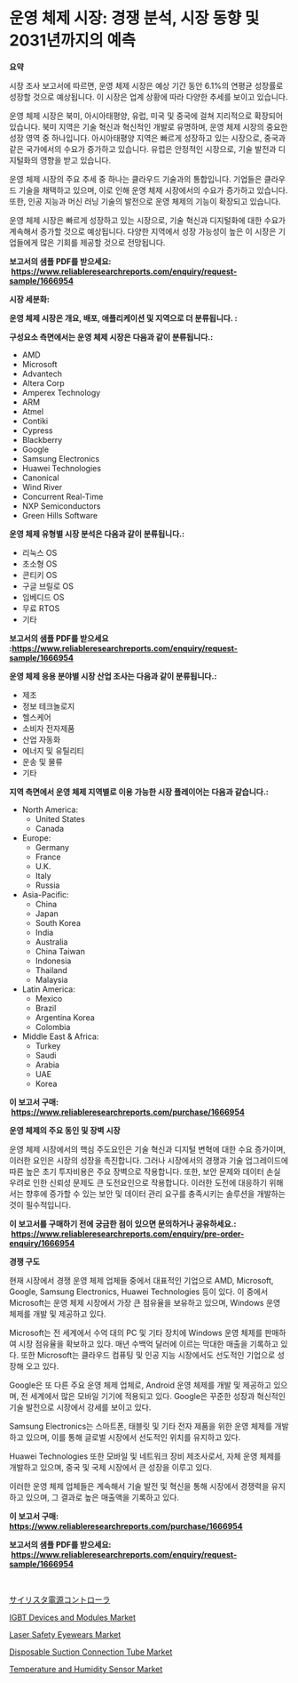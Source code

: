 <p><h1>운영 체제 시장: 경쟁 분석, 시장 동향 및 2031년까지의 예측</h1></p><p><strong>요약</strong></p>
<p><p>시장 조사 보고서에 따르면, 운영 체제 시장은 예상 기간 동안 6.1%의 연평균 성장률로 성장할 것으로 예상됩니다. 이 시장은 업계 상황에 따라 다양한 추세를 보이고 있습니다.</p><p>운영 체제 시장은 북미, 아시아태평양, 유럽, 미국 및 중국에 걸쳐 지리적으로 확장되어 있습니다. 북미 지역은 기술 혁신과 혁신적인 개발로 유명하며, 운영 체제 시장의 중요한 성장 영역 중 하나입니다. 아시아태평양 지역은 빠르게 성장하고 있는 시장으로, 중국과 같은 국가에서의 수요가 증가하고 있습니다. 유럽은 안정적인 시장으로, 기술 발전과 디지털화의 영향을 받고 있습니다.</p><p>운영 체제 시장의 주요 추세 중 하나는 클라우드 기술과의 통합입니다. 기업들은 클라우드 기술을 채택하고 있으며, 이로 인해 운영 체제 시장에서의 수요가 증가하고 있습니다. 또한, 인공 지능과 머신 러닝 기술의 발전으로 운영 체제의 기능이 확장되고 있습니다.</p><p>운영 체제 시장은 빠르게 성장하고 있는 시장으로, 기술 혁신과 디지털화에 대한 수요가 계속해서 증가할 것으로 예상됩니다. 다양한 지역에서 성장 가능성이 높은 이 시장은 기업들에게 많은 기회를 제공할 것으로 전망됩니다.</p></p>
<p><strong>보고서의 샘플 PDF를 받으세요: &nbsp;<a href="https://www.reliableresearchreports.com/enquiry/request-sample/1666954">https://www.reliableresearchreports.com/enquiry/request-sample/1666954</a></strong></p>
<p><strong>시장 세분화:</strong></p>
<p><strong> 운영 체제 시장은 개요, 배포, 애플리케이션 및 지역으로 더 분류됩니다. :</strong></p>
<p><strong>구성요소 측면에서는 운영 체제 시장은 다음과 같이 분류됩니다.:</strong></p>
<p><ul><li>AMD</li><li>Microsoft</li><li>Advantech</li><li>Altera Corp</li><li>Amperex Technology</li><li>ARM</li><li>Atmel</li><li>Contiki</li><li>Cypress</li><li>Blackberry</li><li>Google</li><li>Samsung Electronics</li><li>Huawei Technologies</li><li>Canonical</li><li>Wind River</li><li>Concurrent Real-Time</li><li>NXP Semiconductors</li><li>Green Hills Software</li></ul></p>
<p><strong> 운영 체제 유형별 시장 분석은 다음과 같이 분류됩니다.:</strong></p>
<p><ul><li>리눅스 OS</li><li>초소형 OS</li><li>콘티키 OS</li><li>구글 브릴로 OS</li><li>임베디드 OS</li><li>무료 RTOS</li><li>기타</li></ul></p>
<p><strong>보고서의 샘플 PDF를 받으세요 :<a href="https://www.reliableresearchreports.com/enquiry/request-sample/1666954">https://www.reliableresearchreports.com/enquiry/request-sample/1666954</a></strong></p>
<p><strong> 운영 체제 응용 분야별 시장 산업 조사는 다음과 같이 분류됩니다.:</strong></p>
<p><ul><li>제조</li><li>정보 테크놀로지</li><li>헬스케어</li><li>소비자 전자제품</li><li>산업 자동화</li><li>에너지 및 유틸리티</li><li>운송 및 물류</li><li>기타</li></ul></p>
<p><strong>지역 측면에서 운영 체제 지역별로 이용 가능한 시장 플레이어는 다음과 같습니다.:</strong></p>
<p><ul>
    <li>
        North America:
        <ul>
            <li>United States</li>
            <li>Canada</li>
        </ul>
    </li>
    <li>
        Europe:
        <ul>
            <li>Germany</li>
            <li>France</li>
            <li>U.K.</li>
            <li>Italy</li>
            <li>Russia</li>
        </ul>
    </li>
    <li>
        Asia-Pacific:
        <ul>
            <li>China</li>
            <li>Japan</li>
            <li>South Korea</li>
            <li>India</li>
            <li>Australia</li>
            <li>China Taiwan</li>
            <li>Indonesia</li>
            <li>Thailand</li>
            <li>Malaysia</li>
        </ul>
    </li>
    <li>
        Latin America:
        <ul>
            <li>Mexico</li>
            <li>Brazil</li>
            <li>Argentina Korea</li>
            <li>Colombia</li>
        </ul>
    </li>
    <li>
        Middle East & Africa:
        <ul>
            <li>Turkey</li>
            <li>Saudi</li>
            <li>Arabia</li>
            <li>UAE</li>
            <li>Korea</li>
        </ul>
    </li>
    </ul></p>
<p><strong>이 보고서 구매: &nbsp;<a href="https://www.reliableresearchreports.com/purchase/1666954">https://www.reliableresearchreports.com/purchase/1666954</a></strong></p>
<p><strong>운영 체제의 주요 동인 및 장벽 시장</strong></p>
<p><p>운영 체제 시장에서의 핵심 주도요인은 기술 혁신과 디지털 변혁에 대한 수요 증가이며, 이러한 요인은 시장의 성장을 촉진합니다. 그러나 시장에서의 경쟁과 기술 업그레이드에 따른 높은 초기 투자비용은 주요 장벽으로 작용합니다. 또한, 보안 문제와 데이터 손실 우려로 인한 신뢰성 문제도 큰 도전요인으로 작용합니다. 이러한 도전에 대응하기 위해서는 향후에 증가할 수 있는 보안 및 데이터 관리 요구를 충족시키는 솔루션을 개발하는 것이 필수적입니다.</p></p>
<p><strong>이 보고서를 구매하기 전에 궁금한 점이 있으면 문의하거나 공유하세요.: &nbsp;<a href="https://www.reliableresearchreports.com/enquiry/pre-order-enquiry/1666954">https://www.reliableresearchreports.com/enquiry/pre-order-enquiry/1666954</a></strong></p>
<p><strong>경쟁 구도</strong></p>
<p><p>현재 시장에서 경쟁 운영 체제 업체들 중에서 대표적인 기업으로 AMD, Microsoft, Google, Samsung Electronics, Huawei Technologies 등이 있다. 이 중에서 Microsoft는 운영 체제 시장에서 가장 큰 점유율을 보유하고 있으며, Windows 운영 체제를 개발 및 제공하고 있다. </p><p>Microsoft는 전 세계에서 수억 대의 PC 및 기타 장치에 Windows 운영 체제를 판매하여 시장 점유율을 확보하고 있다. 매년 수백억 달러에 이르는 막대한 매출을 기록하고 있다. 또한 Microsoft는 클라우드 컴퓨팅 및 인공 지능 시장에서도 선도적인 기업으로 성장해 오고 있다.</p><p>Google은 또 다른 주요 운영 체제 업체로, Android 운영 체제를 개발 및 제공하고 있으며, 전 세계에서 많은 모바일 기기에 적용되고 있다. Google은 꾸준한 성장과 혁신적인 기술 발전으로 시장에서 강세를 보이고 있다. </p><p>Samsung Electronics는 스마트폰, 태블릿 및 기타 전자 제품을 위한 운영 체제를 개발하고 있으며, 이를 통해 글로벌 시장에서 선도적인 위치를 유지하고 있다. </p><p>Huawei Technologies 또한 모바일 및 네트워크 장비 제조사로서, 자체 운영 체제를 개발하고 있으며, 중국 및 국제 시장에서 큰 성장을 이루고 있다. </p><p>이러한 운영 체제 업체들은 계속해서 기술 발전 및 혁신을 통해 시장에서 경쟁력을 유지하고 있으며, 그 결과로 높은 매출액을 기록하고 있다.</p></p>
<p><strong>이 보고서 구매: &nbsp; <a href="https://www.reliableresearchreports.com/purchase/1666954">https://www.reliableresearchreports.com/purchase/1666954</a></strong></p>
<p><strong>보고서의 샘플 PDF를 받으세요: &nbsp;<a href="https://www.reliableresearchreports.com/enquiry/request-sample/1666954">https://www.reliableresearchreports.com/enquiry/request-sample/1666954</a></strong><strong></strong></p>
<p>&nbsp;</p>
<p><p><a href="https://medium.com/@a.d.michael1/%E3%82%B5%E3%82%A4%E3%83%AA%E3%82%B9%E3%82%BF%E9%9B%BB%E5%8A%9B%E3%82%B3%E3%83%B3%E3%83%88%E3%83%AD%E3%83%BC%E3%83%A9%E3%83%BC%E5%B8%82%E5%A0%B4%E3%82%A4%E3%83%B3%E3%82%B5%E3%82%A4%E3%83%88-%E5%B8%82%E5%A0%B4%E3%83%88%E3%83%AC%E3%83%B3%E3%83%89-%E6%88%90%E9%95%B7-2024%E5%B9%B4%E3%81%8B%E3%82%892031%E5%B9%B4%E3%81%BE%E3%81%A7%E3%81%AE%E4%BA%88%E6%B8%AC-573cc1804e3e">サイリスタ電源コントローラ</a></p><p><a href="https://github.com/lataunyatinikmelvin59ilbd0dv/Market-Research-Report-List-1/blob/main/igbt-devices-and-modules-market.md">IGBT Devices and Modules Market</a></p><p><a href="https://www.linkedin.com/pulse/laser-safety-eyewears-market-provides-detailed-segmentation-9jgke?trackingId=TgBWJLDAHqXnVhQFiubqdw%3D%3D">Laser Safety Eyewears Market</a></p><p><a href="https://www.linkedin.com/pulse/disposable-suction-connection-tube-market-size-share-amp-trends-ancwe?trackingId=pCgIFxTmno5Cb3cQHmE28g%3D%3D">Disposable Suction Connection Tube Market</a></p><p><a href="https://github.com/pgtimber/Market-Research-Report-List-2/blob/main/temperature-and-humidity-sensor-market.md">Temperature and Humidity Sensor Market</a></p></p>